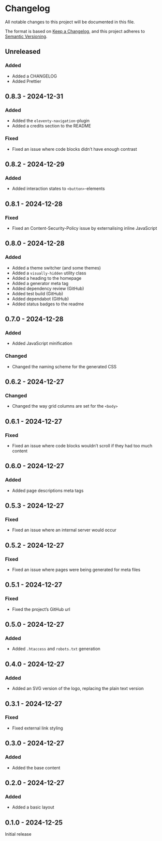 # Changelog

All notable changes to this project will be documented in this file.

The format is based on [Keep a Changelog](https://keepachangelog.com/en/1.1.0/),
and this project adheres to [Semantic Versioning](https://semver.org/spec/v2.0.0.html).

## Unreleased

### Added

- Added a CHANGELOG
- Added Prettier

## 0.8.3 - 2024-12-31

### Added

- Added the `eleventy-navigation`-plugin
- Added a credits section to the README

### Fixed

- Fixed an issue where code blocks didn’t have enough contrast

## 0.8.2 - 2024-12-29

### Added

- Added interaction states to `<button>`-elements

## 0.8.1 - 2024-12-28

### Fixed

- Fixed an Content-Security-Policy issue by externalising inline JavaScript

## 0.8.0 - 2024-12-28

### Added

- Added a theme switcher (and some themes)
- Added a `visually-hidden` utility class
- Added a heading to the homepage
- Added a generator meta tag
- Added dependency review (GitHub)
- Added test build (GitHub)
- Added dependabot (GitHub)
- Added status badges to the readme

## 0.7.0 - 2024-12-28

### Added

- Added JavaScript minification

### Changed

- Changed the naming scheme for the generated CSS

## 0.6.2 - 2024-12-27

### Changed

- Changed the way grid columns are set for the `<body>`

## 0.6.1 - 2024-12-27

### Fixed

- Fixed an issue where code blocks wouldn’t scroll if they had too much content

## 0.6.0 - 2024-12-27

### Added

- Added page descriptions meta tags

## 0.5.3 - 2024-12-27

### Fixed

- Fixed an issue where an internal server would occur

## 0.5.2 - 2024-12-27

### Fixed

- Fixed an issue where pages were being generated for meta files

## 0.5.1 - 2024-12-27

### Fixed

- Fixed the project’s GitHub url

## 0.5.0 - 2024-12-27

### Added

- Added `.htaccess` and `robots.txt` generation

## 0.4.0 - 2024-12-27

### Added

- Added an SVG version of the logo, replacing the plain text version

## 0.3.1 - 2024-12-27

### Fixed

- Fixed external link styling

## 0.3.0 - 2024-12-27

### Added

- Added the base content

## 0.2.0 - 2024-12-27

### Added

- Added a basic layout

## 0.1.0 - 2024-12-25

Initial release
